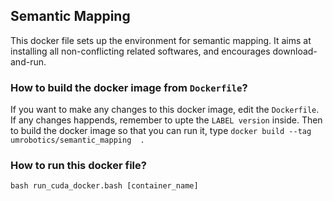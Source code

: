 ## Semantic Mapping
This docker file sets up the environment for semantic mapping. It aims at installing all non-conflicting related softwares, and encourages download-and-run.


### How to build the docker image from `Dockerfile`?
If you want to make any changes to this docker image, edit the `Dockerfile`. If any changes happends, remember to upte the `LABEL version` inside. 
Then to build the docker image so that you can run it, type `docker build --tag umrobotics/semantic_mapping  . `


### How to run this docker file?
`bash run_cuda_docker.bash [container_name]`
